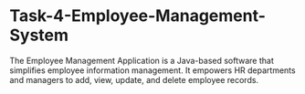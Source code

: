 # Task-4-Employee-Management-System
The Employee Management Application is a Java-based software that simplifies employee information management. It empowers HR departments and managers to add, view, update, and delete employee records.

